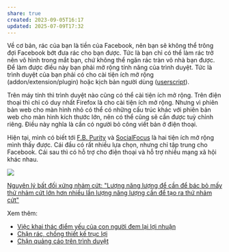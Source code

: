 ```yaml
---
share: true
created: 2023-09-05T16:17
updated: 2025-07-09T17:32
---
```

Về cơ bản, rác của bạn là tiền của Facebook, nên bạn sẽ không thể trông đợi Facebook bớt đưa rác cho bạn được. Tức là bạn chỉ có thể làm rác trở nên vô hình trong mắt bạn, chứ không thể ngăn rác tràn vô nhà bạn được. Để làm được điều này bạn phải mở rộng tính năng của trình duyệt. Tức là trình duyệt của bạn phải có cho cài tiện ích mở rộng (addon/extension/plugin) hoặc kịch bản người dùng ([userscript](https://en.wikipedia.org/wiki/Userscript "Userscript - Wikipedia")).

Trên máy tính thì trình duyệt nào cũng có thể cài tiện ích mở rộng. Trên điện thoại thì chỉ có duy nhất Firefox là cho cài tiện ích mở rộng. Nhưng vì phiên bản web cho màn hình nhỏ có thể có những cấu trúc khác với phiên bản web cho màn hình kích thước lớn, nên có thể cũng sẽ cần được tuỳ chỉnh riêng. Điều này nghĩa là cần có người bỏ công viết bản ở điện thoại.

Hiện tại, mình có biết tới [F.B. Purity](https://www.fbpurity.com/) và [SocialFocus](https://socialfocus.app) là hai tiện ích mở rộng mình thấy được. Cái đầu có rất nhiều lựa chọn, nhưng chỉ tập trung cho Facebook. Cái sau thì có hỗ trợ cho điện thoại và hỗ trợ nhiều mạng xã hội khác nhau.

![](https://lh3.googleusercontent.com/e_zPSMC-g4edOvmPnkXUfdR598OqPz1JCqyGOQVJ9jBOe1m3Ikf4_dSgpLUbH_z-LvyY78t-Be4lDhXPC-nidwNrlGo=w640-h400-e365-rj-sc0x00ffffff) 

[Nguyên lý bất đối xứng nhảm cứt: "Lượng năng lượng để cần để bác bỏ mấy thứ nhảm cứt lớn hơn nhiều lần lượng năng lượng cần để tạo ra thứ nhảm cứt"](../L%C6%B0%E1%BB%A3ng%20n%C4%83ng%20l%C6%B0%E1%BB%A3ng%20c%E1%BA%A7n%20%C4%91%E1%BB%83%20b%C3%A1c%20b%E1%BB%8F%20m%E1%BA%A5y%20th%E1%BB%A9%20nh%E1%BA%A3m%20c%E1%BB%A9t%20l%E1%BB%9Bn%20h%C6%A1n%20nhi%E1%BB%81u%20l%E1%BA%A7n%20l%C6%B0%E1%BB%A3ng%20n%C4%83ng%20l%C6%B0%E1%BB%A3ng%20c%E1%BA%A7n%20%C4%91%E1%BB%83%20t%E1%BA%A1o%20ra%20th%E1%BB%A9%20nh%E1%BA%A3m%20c%E1%BB%A9t.md)

Xem thêm:
- [Việc khai thác điểm yếu của con người đem lại lợi nhuận](../../../../../%E2%9A%A1Hi%E1%BB%83u%20bi%E1%BA%BFt%20s%C3%A2u/%C4%90%E1%BA%A1o%20%C4%91%E1%BB%A9c,%20ph%C3%A1p%20lu%E1%BA%ADt.%20Kinh%20t%E1%BA%BF%20ch%C3%ADnh%20tr%E1%BB%8B/Ch%E1%BB%A7%20ngh%C4%A9a%20t%C6%B0%20b%E1%BA%A3n,%20t%C3%A2n%20t%E1%BB%B1%20do/Vi%E1%BB%87c%20khai%20th%C3%A1c%20%C4%91i%E1%BB%83m%20y%E1%BA%BFu%20c%E1%BB%A7a%20con%20ng%C6%B0%E1%BB%9Di%20%C4%91em%20l%E1%BA%A1i%20l%E1%BB%A3i%20nhu%E1%BA%ADn.md)
- [Chặn rác, chống thiết kế trục lợi](../index.md)
- [Chặn quảng cáo trên trình duyệt](./Ch%E1%BA%B7n%20qu%E1%BA%A3ng%20c%C3%A1o%20tr%C3%AAn%20tr%C3%ACnh%20duy%E1%BB%87t.md)

